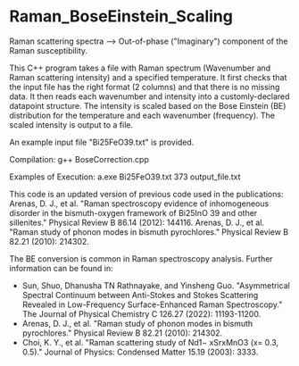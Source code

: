 # Raman_BoseEinstein_Scaling
Raman scattering spectra --> Out-of-phase ("Imaginary") component of the Raman susceptibility. 

This C++ program takes a file with Raman spectrum (Wavenumber and Raman scattering intensity) and a specified temperature. It first checks that the input file has the right format (2 columns) and that there is no missing data. It then reads each wavenumber and intensity into a customly-declared datapoint structure. The intensity is scaled based on the Bose Einstein (BE) distribution for the temperature and each wavenumber (frequency). The scaled intensity is output to a file.

An example input file "Bi25FeO39.txt" is provided.

Compilation:
g++ BoseCorrection.cpp

Examples of Execution:
a.exe Bi25FeO39.txt 373 output_file.txt

This code is an updated version of previous code used in the publications:
Arenas, D. J., et al. "Raman spectroscopy evidence of inhomogeneous disorder in the bismuth-oxygen framework of Bi25InO 39 and other sillenites." Physical Review B 86.14 (2012): 144116.
Arenas, D. J., et al. "Raman study of phonon modes in bismuth pyrochlores." Physical Review B 82.21 (2010): 214302.

The BE conversion is common in Raman spectroscopy analysis. Further information can be found in: 
- Sun, Shuo, Dhanusha TN Rathnayake, and Yinsheng Guo. "Asymmetrical Spectral Continuum between Anti-Stokes and Stokes Scattering Revealed in Low-Frequency Surface-Enhanced Raman Spectroscopy." The Journal of Physical Chemistry C 126.27 (2022): 11193-11200.
- Arenas, D. J., et al. "Raman study of phonon modes in bismuth pyrochlores." Physical Review B 82.21 (2010): 214302.
- Choi, K. Y., et al. "Raman scattering study of Nd1− xSrxMnO3 (x= 0.3, 0.5)." Journal of Physics: Condensed Matter 15.19 (2003): 3333.
